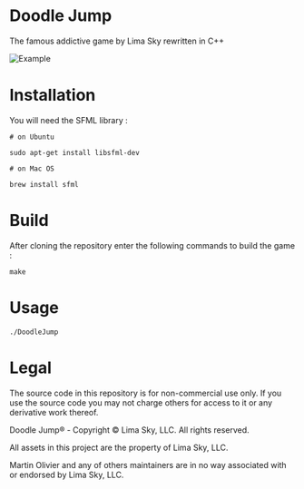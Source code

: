 # Doodle Jump
The famous addictive game by Lima Sky rewritten in C++

![Example](resource/exemple.gif)

# Installation

You will need the SFML library :
```
# on Ubuntu

sudo apt-get install libsfml-dev

# on Mac OS

brew install sfml
```

# Build

After cloning the repository enter the following commands to build the game :
```
make
```

# Usage
```
./DoodleJump
```

# Legal

The source code in this repository is for non-commercial use only. If you use the source code you may not charge others for access to it or any derivative work thereof.

Doodle Jump® - Copyright © Lima Sky, LLC. All rights reserved.

All assets in this project are the property of Lima Sky, LLC.

Martin Olivier and any of others maintainers are in no way associated with or endorsed by Lima Sky, LLC.